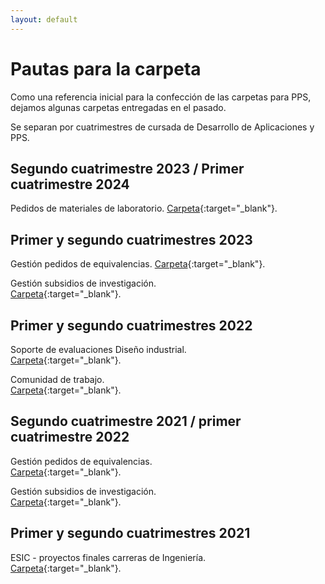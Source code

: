 ```yaml
---
layout: default
---
```


# Pautas para la carpeta

Como una referencia inicial para la confección de las carpetas para PPS, dejamos algunas carpetas entregadas en el pasado.

Se separan por cuatrimestres de cursada de Desarrollo de Aplicaciones y PPS.


## Segundo cuatrimestre 2023 / Primer cuatrimestre 2024

Pedidos de materiales de laboratorio.
[Carpeta](./adjuntos/pedidos-de-materiales-2024s1.pdf){:target="_blank"}.


## Primer y segundo cuatrimestres 2023

Gestión pedidos de equivalencias.
[Carpeta](./adjuntos/equivalencias-2023s2.pdf){:target="_blank"}.

Gestión subsidios de investigación.  
[Carpeta](./adjuntos/gastos-de-subsidios-2023s2.pdf){:target="_blank"}.


## Primer y segundo cuatrimestres 2022

Soporte de evaluaciones Diseño industrial.  
[Carpeta](./adjuntos/soporte-de-evaluaciones-2022s2.pdf){:target="_blank"}.

Comunidad de trabajo.  
[Carpeta](./adjuntos/comunidad-de-trabajo-2022s2.pdf){:target="_blank"}.


## Segundo cuatrimestre 2021 / primer cuatrimestre 2022

Gestión pedidos de equivalencias.  
[Carpeta](./adjuntos/equivalencias-2022s1.pdf){:target="_blank"}.

Gestión subsidios de investigación.  
[Carpeta](./adjuntos/presupuestos-subsidios-investigacion-2022s1.pdf){:target="_blank"}.

## Primer y segundo cuatrimestres 2021

ESIC - proyectos finales carreras de Ingeniería.  
[Carpeta](./adjuntos/esic-2021s2.pdf){:target="_blank"}.
